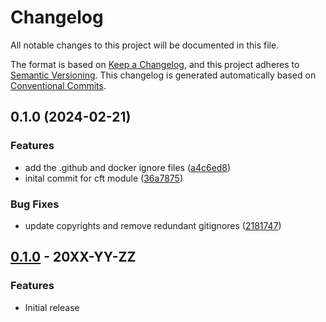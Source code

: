# Changelog

All notable changes to this project will be documented in this file.

The format is based on
[Keep a Changelog](https://keepachangelog.com/en/1.0.0/),
and this project adheres to
[Semantic Versioning](https://semver.org/spec/v2.0.0.html).
This changelog is generated automatically based on [Conventional Commits](https://www.conventionalcommits.org/en/v1.0.0/).

## 0.1.0 (2024-02-21)


### Features

* add the .github and docker ignore files ([a4c6ed8](https://github.com/GoogleCloudPlatform/terraform-google-secure-web-proxy/commit/a4c6ed81b45e6282c9bcd7d1b1b810536045b1cd))
* inital commit for cft module ([36a7875](https://github.com/GoogleCloudPlatform/terraform-google-secure-web-proxy/commit/36a7875177654eaab27a1118637b653504313d06))


### Bug Fixes

* update copyrights and remove redundant gitignores ([2181747](https://github.com/GoogleCloudPlatform/terraform-google-secure-web-proxy/commit/21817472a87245219226aa58be6011614f0c3505))

## [0.1.0](https://github.com/terraform-google-modules/terraform-google-secure-web-proxy/releases/tag/v0.1.0) - 20XX-YY-ZZ

### Features

- Initial release

[0.1.0]: https://github.com/terraform-google-modules/terraform-google-secure-web-proxy/releases/tag/v0.1.0
